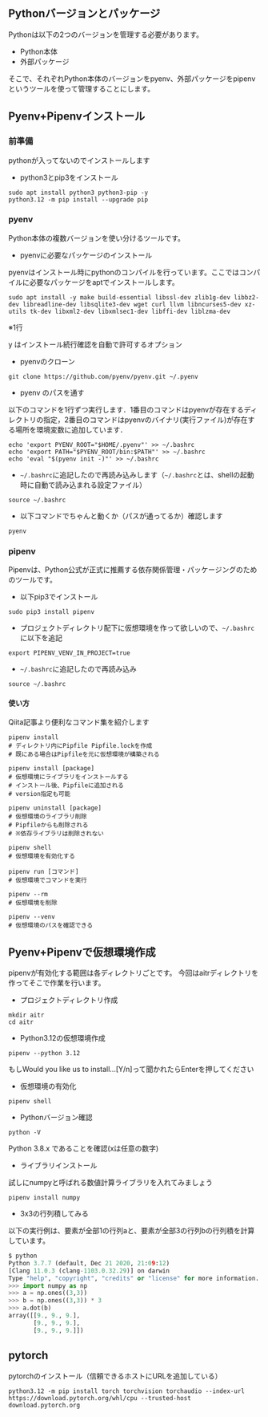 ## Pythonバージョンとパッケージ
Pythonは以下の2つのバージョンを管理する必要があります。
- Python本体
- 外部パッケージ

そこで、それぞれPython本体のバージョンをpyenv、外部パッケージをpipenvというツールを使って管理することにします。

## Pyenv+Pipenvインストール

### 前準備
pythonが入ってないのでインストールします

- python3とpip3をインストール

```
sudo apt install python3 python3-pip -y
python3.12 -m pip install --upgrade pip
```


### pyenv
Python本体の複数バージョンを使い分けるツールです。

- pyenvに必要なパッケージのインストール

pyenvはインストール時にpythonのコンパイルを行っています。ここではコンパイルに必要なパッケージをaptでインストールします。
```
sudo apt install -y make build-essential libssl-dev zlib1g-dev libbz2-dev libreadline-dev libsqlite3-dev wget curl llvm libncurses5-dev xz-utils tk-dev libxml2-dev libxmlsec1-dev libffi-dev liblzma-dev
```
※1行

y はインストール続行確認を自動で許可するオプション

- pyenvのクローン

```
git clone https://github.com/pyenv/pyenv.git ~/.pyenv
```

- pyenv のパスを通す

以下のコマンドを1行ずつ実行します．1番目のコマンドはpyenvが存在するディレクトリの指定，2番目のコマンドはpyenvのバイナリ(実行ファイル)が存在する場所を環境変数に追加しています．
```
echo 'export PYENV_ROOT="$HOME/.pyenv"' >> ~/.bashrc
echo 'export PATH="$PYENV_ROOT/bin:$PATH"' >> ~/.bashrc
echo 'eval "$(pyenv init -)"' >> ~/.bashrc
```

- `~/.bashrc`に追記したので再読み込みします（`~/.bashrc`とは、shellの起動時に自動で読み込まれる設定ファイル）

```
source ~/.bashrc
```

- 以下コマンドでちゃんと動くか（パスが通ってるか）確認します

```
pyenv
```

### pipenv
Pipenvは、Python公式が正式に推薦する依存関係管理・パッケージングのためのツールです。

- 以下pip3でインストール

```
sudo pip3 install pipenv
```

- プロジェクトディレクトリ配下に仮想環境を作って欲しいので、`~/.bashrc`に以下を追記

```
export PIPENV_VENV_IN_PROJECT=true
```

- `~/.bashrc`に追記したので再読み込み

```
source ~/.bashrc
```

#### 使い方

Qiita記事より便利なコマンド集を紹介します

```
pipenv install
# ディレクトリ内にPipfile Pipfile.lockを作成
# 既にある場合はPipfileを元に仮想環境が構築される

pipenv install [package]
# 仮想環境にライブラリをインストールする
# インストール後、Pipfileに追加される
# version指定も可能

pipenv uninstall [package]
# 仮想環境のライブラリ削除
# Pipfileからも削除される
# ※依存ライブラリは削除されない

pipenv shell
# 仮想環境を有効化する

pipenv run [コマンド]
# 仮想環境でコマンドを実行

pipenv --rm
# 仮想環境を削除

pipenv --venv
# 仮想環境のパスを確認できる
```



## Pyenv+Pipenvで仮想環境作成

pipenvが有効化する範囲は各ディレクトリごとです。
今回はaitrディレクトリを作ってそこで作業を行います。

- プロジェクトディレクトリ作成

```
mkdir aitr
cd aitr
```

- Python3.12の仮想環境作成

```
pipenv --python 3.12
```
もしWould you like us to install...[Y/n]って聞かれたらEnterを押してください

- 仮想環境の有効化

```
pipenv shell
```

- Pythonバージョン確認

```
python -V
```
Python 3.8.x であることを確認(xは任意の数字)

- ライブラリインストール

試しにnumpyと呼ばれる数値計算ライブラリを入れてみましょう
```
pipenv install numpy
```

- 3x3の行列積してみる

以下の実行例は、要素が全部1の行列aと、要素が全部3の行列bの行列積を計算しています。

```python
$ python
Python 3.7.7 (default, Dec 21 2020, 21:09:12)
[Clang 11.0.3 (clang-1103.0.32.29)] on darwin
Type "help", "copyright", "credits" or "license" for more information.
>>> import numpy as np
>>> a = np.ones((3,3))
>>> b = np.ones((3,3)) * 3
>>> a.dot(b)
array([[9., 9., 9.],
       [9., 9., 9.],
       [9., 9., 9.]])
```

## pytorch
pytorchのインストール（信頼できるホストにURLを追加している）
```
python3.12 -m pip install torch torchvision torchaudio --index-url https://download.pytorch.org/whl/cpu --trusted-host download.pytorch.org
```
